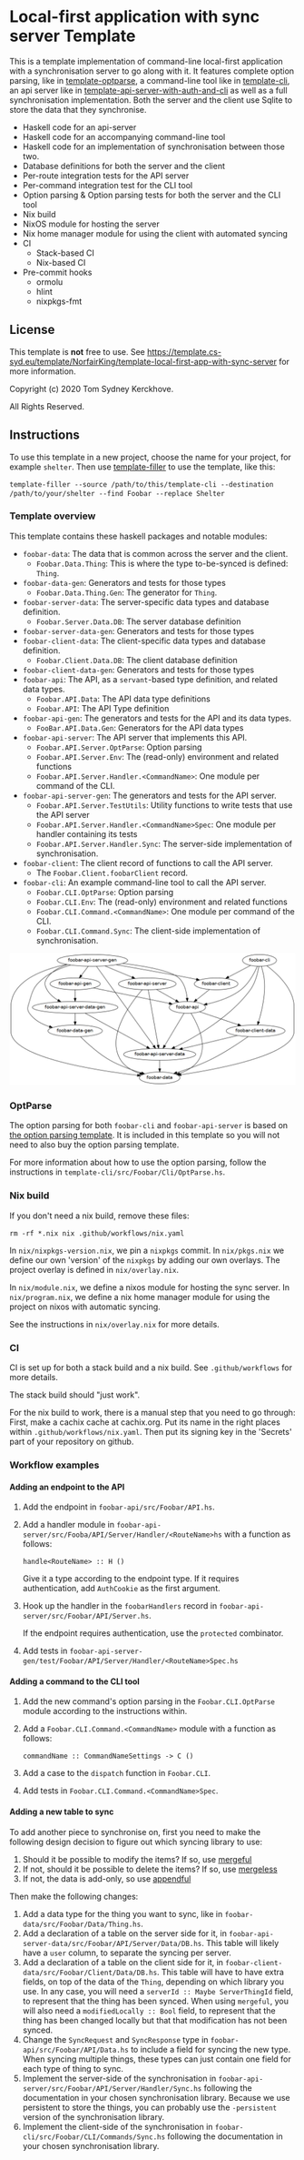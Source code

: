 # Local-first application with sync server Template

This is a template implementation of command-line local-first application with a synchronisation server to go along with it.
It features complete option parsing, like in [template-optparse](https://github.com/NorfairKing/template-optparse), a command-line tool like in [template-cli](https://github.com/NorfairKing/template-cli), an api server like in [template-api-server-with-auth-and-cli](https://github.com/NorfairKing/template-api-server-with-auth-and-cli) as well as a full synchronisation implementation.
Both the server and the client use Sqlite to store the data that they synchronise.

* Haskell code for an api-server
* Haskell code for an accompanying command-line tool
* Haskell code for an implementation of synchronisation between those two.
* Database definitions for both the server and the client
* Per-route integration tests for the API server
* Per-command integration test for the CLI tool
* Option parsing & Option parsing tests for both the server and the CLI tool
* Nix build
* NixOS module for hosting the server
* Nix home manager module for using the client with automated syncing
* CI
  * Stack-based CI
  * Nix-based CI
* Pre-commit hooks
  * ormolu
  * hlint
  * nixpkgs-fmt

## License

This template is **not** free to use.
See https://template.cs-syd.eu/template/NorfairKing/template-local-first-app-with-sync-server for more information.

Copyright (c) 2020 Tom Sydney Kerckhove.

All Rights Reserved.

## Instructions

To use this template in a new project, choose the name for your project, for example `shelter`.
Then use [template-filler](https://github.com/NorfairKing/template-filler) to use the template, like this:

```
template-filler --source /path/to/this/template-cli --destination /path/to/your/shelter --find Foobar --replace Shelter
```

### Template overview

This template contains these haskell packages and notable modules:

- `foobar-data`: The data that is common across the server and the client.
  - `Foobar.Data.Thing`: This is where the type to-be-synced is defined: `Thing`.
- `foobar-data-gen`: Generators and tests for those types
  - `Foobar.Data.Thing.Gen`: The generator for `Thing`.
- `foobar-server-data`: The server-specific data types and database definition.
  - `Foobar.Server.Data.DB`: The server database definition
- `foobar-server-data-gen`: Generators and tests for those types
- `foobar-client-data`: The client-specific data types and database definition.
  - `Foobar.Client.Data.DB`: The client database definition
- `foobar-client-data-gen`: Generators and tests for those types
- `foobar-api`: The API, as a `servant`-based type definition, and related data types.
  - `Foobar.API.Data`: The API data type definitions
  - `Foobar.API`: The API Type definition
- `foobar-api-gen`: The generators and tests for the API and its data types.
  - `FooBar.API.Data.Gen`: Generators for the API data types
- `foobar-api-server`: The API server that implements this API.
  - `Foobar.API.Server.OptParse`: Option parsing
  - `Foobar.API.Server.Env`: The (read-only) environment and related functions
  - `Foobar.API.Server.Handler.<CommandName>`: One module per command of the CLI.
- `foobar-api-server-gen`: The generators and tests for the API server.
  - `Foobar.API.Server.TestUtils`: Utility functions to write tests that use the API server
  - `Foobar.API.Server.Handler.<CommandName>Spec`: One module per handler containing its tests
  - `Foobar.API.Server.Handler.Sync`: The server-side implementation of synchronisation.
- `foobar-client`: The client record of functions to call the API server.
  - The `Foobar.Client.foobarClient` record.
- `foobar-cli`: An example command-line tool to call the API server.
  - `Foobar.CLI.OptParse`: Option parsing
  - `Foobar.CLI.Env`: The (read-only) environment and related functions
  - `Foobar.CLI.Command.<CommandName>`: One module per command of the CLI.
  - `Foobar.CLI.Command.Sync`: The client-side implementation of synchronisation.

![Dependency graph](dependencies.png)

### OptParse

The option parsing for both `foobar-cli` and `foobar-api-server` is based on [the option parsing template](https://github.com/NorfairKing/template-optparse).
It is included in this template so you will not need to also buy the option parsing template.

For more information about how to use the option parsing, follow the instructions in `template-cli/src/Foobar/Cli/OptParse.hs`.

### Nix build

If you don't need a nix build, remove these files:

```
rm -rf *.nix nix .github/workflows/nix.yaml
```

In `nix/nixpkgs-version.nix`, we pin a `nixpkgs` commit.
In `nix/pkgs.nix` we define our own 'version' of the `nixpkgs` by adding our own overlays.
The project overlay is defined in `nix/overlay.nix`.

In `nix/module.nix`, we define a nixos module for hosting the sync server.
In `nix/program.nix`, we define a nix home manager module for using the project on nixos with automatic syncing.

See the instructions in `nix/overlay.nix` for more details.

### CI

CI is set up for both a stack build and a nix build.
See `.github/workflows` for more details.

The stack build should "just work".

For the nix build to work, there is a manual step that you need to go through:
First, make a cachix cache at cachix.org.
Put its name in the right places within `.github/workflows/nix.yaml`.
Then put its signing key in the 'Secrets' part of your repository on github.

### Workflow examples

#### Adding an endpoint to the API

1. Add the endpoint in `foobar-api/src/Foobar/API.hs`.
2. Add a handler module in `foobar-api-server/src/Fooba/API/Server/Handler/<RouteName>hs` with a function as follows:

   ```
   handle<RouteName> :: H ()
   ```

   Give it a type according to the endpoint type.
   If it requires authentication, add `AuthCookie` as the first argument.

3. Hook up the handler in the `foobarHandlers` record in `foobar-api-server/src/Foobar/API/Server.hs`.

   If the endpoint requires authentication, use the `protected` combinator.

4. Add tests in `foobar-api-server-gen/test/Foobar/API/Server/Handler/<RouteName>Spec.hs`

#### Adding a command to the CLI tool

1. Add the new command's option parsing in the `Foobar.CLI.OptParse` module according to the instructions within.

2. Add a `Foobar.CLI.Command.<CommandName>` module with a function as follows:

   ```
   commandName :: CommandNameSettings -> C ()
   ```

3. Add a case to the `dispatch` function in `Foobar.CLI`.
4. Add tests in `Foobar.CLI.Command.<CommandName>Spec`.

#### Adding a new table to sync

To add another piece to synchronise on, first you need to make the following design decision to figure out which syncing library to use:

1. Should it be possible to modify the items? If so, use [mergeful](https://github.com/NorfairKing/mergeful)
2. If not, should it be possible to delete the items? If so, use [mergeless](https://github.com/NorfairKing/mergeless)
3. If not, the data is add-only, so use [appendful](https://github.com/NorfairKing/appendful)

Then  make the following changes:

1. Add a data type for the thing you want to sync, like in `foobar-data/src/Foobar/Data/Thing.hs`.
2. Add a declaration of a table on the server side for it, in `foobar-api-server-data/src/Foobar/API/Server/Data/DB.hs`.
   This table will likely have a `user` column, to separate the syncing per server.
3. Add a declaration of a table on the client side for it, in `foobar-client-data/src/Foobar/Client/Data/DB.hs`.
   This table will have to have extra fields, on top of the data of the `Thing`, depending on which library you use.
   In any case, you will need a `serverId :: Maybe ServerThingId` field, to represent that the thing has been synced.
   When using `mergeful`, you will also need a `modifiedLocally :: Bool` field, to represent that the thing has been changed locally but that that modification has not been synced.
4. Change the `SyncRequest` and `SyncResponse` type in `foobar-api/src/Foobar/API/Data.hs` to include a field for syncing the new type.
   When syncing multiple things, these types can just contain one field for each type of thing to sync.
5. Implement the server-side of the synchronisation in `foobar-api-server/src/Foobar/API/Server/Handler/Sync.hs` following the documentation in your chosen synchronisation library.
   Because we use persistent to store the things, you can probably use the `-persistent` version of the synchronisation library.
6. Implement the client-side of the synchronisation in `foobar-cli/src/Foobar/CLI/Commands/Sync.hs` following the documentation in your chosen synchronisation library.
